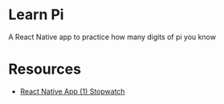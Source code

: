 # Learn Pi
A React Native app to practice how many digits of pi you know

# Resources
- [React Native App (1) Stopwatch](https://medium.com/@vltmil/react-native-app-1-stopwatch-eccdba96d41a)
